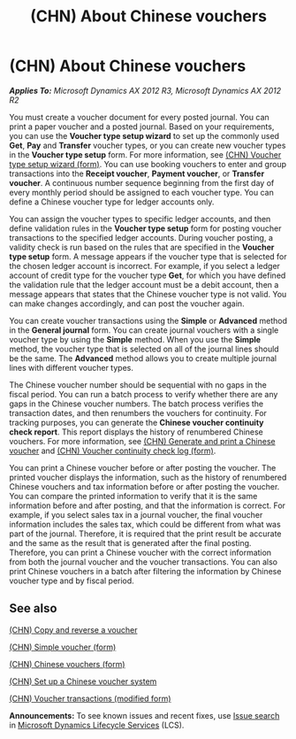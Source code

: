 ﻿---
title: (CHN) About Chinese vouchers
TOCTitle: (CHN) About Chinese vouchers
ms:assetid: 2a671285-89fb-4f82-a24d-cf26a09887c1
ms:mtpsurl: https://technet.microsoft.com/en-us/library/JJ664018(v=AX.60)
ms:contentKeyID: 49384602
ms.date: 04/18/2014
mtps_version: v=AX.60
f1_keywords:
- voucher
- Chinese
- (CHN)
- China
- CN - 00009
---

# (CHN) About Chinese vouchers 


_**Applies To:** Microsoft Dynamics AX 2012 R3, Microsoft Dynamics AX 2012 R2_

You must create a voucher document for every posted journal. You can print a paper voucher and a posted journal. Based on your requirements, you can use the **Voucher type setup wizard** to set up the commonly used **Get**, **Pay** and **Transfer** voucher types, or you can create new voucher types in the **Voucher type setup** form. For more information, see [(CHN) Voucher type setup wizard (form)](https://technet.microsoft.com/en-us/library/jj664054\(v=ax.60\)). You can use booking vouchers to enter and group transactions into the **Receipt voucher**, **Payment voucher**, or **Transfer voucher**. A continuous number sequence beginning from the first day of every monthly period should be assigned to each voucher type. You can define a Chinese voucher type for ledger accounts only.

You can assign the voucher types to specific ledger accounts, and then define validation rules in the **Voucher type setup** form for posting voucher transactions to the specified ledger accounts. During voucher posting, a validity check is run based on the rules that are specified in the **Voucher type setup** form. A message appears if the voucher type that is selected for the chosen ledger account is incorrect. For example, if you select a ledger account of credit type for the voucher type **Get**, for which you have defined the validation rule that the ledger account must be a debit account, then a message appears that states that the Chinese voucher type is not valid. You can make changes accordingly, and can post the voucher again.

You can create voucher transactions using the **Simple** or **Advanced** method in the **General journal** form. You can create journal vouchers with a single voucher type by using the **Simple** method. When you use the **Simple** method, the voucher type that is selected on all of the journal lines should be the same. The **Advanced** method allows you to create multiple journal lines with different voucher types.

The Chinese voucher number should be sequential with no gaps in the fiscal period. You can run a batch process to verify whether there are any gaps in the Chinese voucher numbers. The batch process verifies the transaction dates, and then renumbers the vouchers for continuity. For tracking purposes, you can generate the **Chinese voucher continuity check report**. This report displays the history of renumbered Chinese vouchers. For more information, see [(CHN) Generate and print a Chinese voucher](chn-generate-and-print-a-chinese-voucher.md) and [(CHN) Voucher continuity check log (form)](https://technet.microsoft.com/en-us/library/jj664113\(v=ax.60\)).

You can print a Chinese voucher before or after posting the voucher. The printed voucher displays the information, such as the history of renumbered Chinese vouchers and tax information before or after posting the voucher. You can compare the printed information to verify that it is the same information before and after posting, and that the information is correct. For example, if you select sales tax in a journal voucher, the final voucher information includes the sales tax, which could be different from what was part of the journal. Therefore, it is required that the print result be accurate and the same as the result that is generated after the final posting. Therefore, you can print a Chinese voucher with the correct information from both the journal voucher and the voucher transactions. You can also print Chinese vouchers in a batch after filtering the information by Chinese voucher type and by fiscal period.

## See also

[(CHN) Copy and reverse a voucher](chn-copy-and-reverse-a-voucher.md)

[(CHN) Simple voucher (form)](https://technet.microsoft.com/en-us/library/jj664134\(v=ax.60\))

[(CHN) Chinese vouchers (form)](https://technet.microsoft.com/en-us/library/jj664151\(v=ax.60\))

[(CHN) Set up a Chinese voucher system](chn-set-up-a-chinese-voucher-system.md)

[(CHN) Voucher transactions (modified form)](https://technet.microsoft.com/en-us/library/jj664127\(v=ax.60\))

  
**Announcements:** To see known issues and recent fixes, use [Issue search](http://go.microsoft.com/fwlink/?linkid=389258) in [Microsoft Dynamics Lifecycle Services](http://go.microsoft.com/fwlink/?linkid=306505) (LCS).

